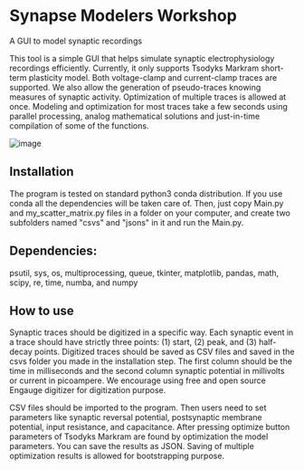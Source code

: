 # Synapse Modelers Workshop
A GUI to model synaptic recordings

This tool is a simple GUI that helps simulate synaptic electrophysiology recordings efficiently. Currently, it only supports Tsodyks Markram short-term plasticity model. Both voltage-clamp and current-clamp traces are supported. We also allow the generation of pseudo-traces knowing measures of synaptic activity. Optimization of multiple traces is allowed at once. Modeling and optimization for most traces take a few seconds using parallel processing, analog mathematical solutions and just-in-time compilation of some of the functions.

![image](https://user-images.githubusercontent.com/18602635/59128584-74aa4300-8938-11e9-9b16-85b3f4b221f6.png)

## Installation
The program is tested on standard python3 conda distribution. If you use conda all the dependencies will be taken care of. Then, just copy Main.py and my_scatter_matrix.py files in a folder on your computer, and create two subfolders named "csvs" and "jsons" in it and run the Main.py.

## Dependencies:
psutil, sys, os, multiprocessing, queue, tkinter, matplotlib, pandas, math, scipy, re, time, numba, and numpy

## How to use
Synaptic traces should be digitized in a specific way. Each synaptic event in a trace should have strictly three points: (1) start, (2) peak, and (3) half-decay points. Digitized traces should be saved as CSV files and saved in the csvs folder you made in the installation step. The first column should be the time in milliseconds and the second column synaptic potential in millivolts or current in picoampere. We encourage using free and open source Engauge digitizer for digitization purpose.

CSV files should be imported to the program. Then users need to set parameters like synaptic reversal potential, postsynaptic membrane potential, input resistance, and capacitance. After pressing optimize button parameters of Tsodyks Markram are found by optimization the model parameters. You can save the results as JSON. Saving of multiple optimization results is allowed for bootstrapping purpose.
